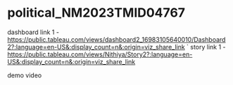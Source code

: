 # political_NM2023TMID04767

dashboard link 1 -https://public.tableau.com/views/dashboard2_16983105640010/Dashboard2?:language=en-US&:display_count=n&:origin=viz_share_link
`
story link 1 -https://public.tableau.com/views/Nithiya/Story2?:language=en-US&:display_count=n&:origin=viz_share_link

demo video 
